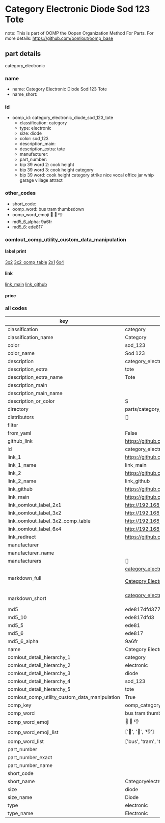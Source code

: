 # Category Electronic Diode Sod 123 Tote  

note: This is part of OOMP the Oopen Organization Method For Parts. For more details: https://github.com/oomlout/oomp_base

##  part details
  



category_electronic



### name
* name: Category Electronic Diode Sod 123 Tote
* name_short: 
### id
* oomp_id: category_electronic_diode_sod_123_tote
  * classification: category
  * type: electronic
  * size: diode
  * color: sod_123
  * description_main: 
  * description_extra: tote
  * manufacturer: 
  * part_number: 
  * bip 39 word 2: cook height
  * bip 39 word 3: cook height category
  * bip 39 word: cook height category strike nice vocal office jar whip garage village attract

### other_codes
* short_code: 
* oomp_word: bus tram thumbsdown
* oomp_word_emoji :bus: :tram: :thumbsdown:
* md5_6_alpha: 9a6fr
* md5_6: ede817






### oomlout_oomp_utility_custom_data_manipulation
#### label print
[3x2](http://192.168.1.245:1112/?label=oomp%209a6fr)
[3x2_oomp_table](http://192.168.1.108:1112/?label=oomp%209a6fr)
[2x1](http://192.168.1.242:1112/?label=oomp%209a6fr)
[6x4](http://192.168.1.55:1112/?label=oomp%209a6fr)    

#### link

[link_main](https://github.com/oomlout/oomlout_oomp_version_1_messy/tree/main/parts/category_electronic_diode_sod_123_tote) [link_github](https://github.com/oomlout/oomlout_oomp_version_1_messy/tree/main/parts/category_electronic_diode_sod_123_tote)                             

#### price







### all codes 
| key | value |  
| --- | --- |  
| classification | category |  
| classification_name | Category |  
| color | sod_123 |  
| color_name | Sod 123 |  
| description | category_electronic |  
| description_extra | tote |  
| description_extra_name | Tote |  
| description_main |  |  
| description_main_name |  |  
| description_or_color | S  |  
| directory | parts/category_electronic_diode_sod_123_tote |  
| distributors | [] |  
| filter |  |  
| from_yaml | False |  
| github_link | https://github.com/oomlout/oomlout_oomp_part_src/tree/main/parts/category_electronic_diode_sod_123_tote |  
| id | category_electronic_diode_sod_123_tote |  
| link_1 | https://github.com/oomlout/oomlout_oomp_version_1_messy/tree/main/parts/category_electronic_diode_sod_123_tote |  
| link_1_name | link_main |  
| link_2 | https://github.com/oomlout/oomlout_oomp_version_1_messy/tree/main/parts/category_electronic_diode_sod_123_tote |  
| link_2_name | link_github |  
| link_github | https://github.com/oomlout/oomlout_oomp_version_1_messy/tree/main/parts/category_electronic_diode_sod_123_tote |  
| link_main | https://github.com/oomlout/oomlout_oomp_version_1_messy/tree/main/parts/category_electronic_diode_sod_123_tote |  
| link_oomlout_label_2x1 | http://192.168.1.242:1112/?label=oomp%209a6fr |  
| link_oomlout_label_3x2 | http://192.168.1.245:1112/?label=oomp%209a6fr |  
| link_oomlout_label_3x2_oomp_table | http://192.168.1.108:1112/?label=oomp%209a6fr |  
| link_oomlout_label_6x4 | http://192.168.1.55:1112/?label=oomp%209a6fr |  
| link_redirect | https://github.com/oomlout/oomlout_oomp_version_1_messy/tree/main/parts/category_electronic_diode_sod_123_tote |  
| manufacturer |  |  
| manufacturer_name |  |  
| manufacturers | [] |  
| markdown_full | [category_electronic_diode_sod_123_tote](none)<br>[](none)<br>[Category Electronic Diode Sod 123 Tote](none)<br><br> |  
| markdown_short | [category_electronic_diode_sod_123_tote](none)<br><br> |  
| md5 | ede817dfd3775333d54abd70485aa97d |  
| md5_10 | ede817dfd3 |  
| md5_5 | ede81 |  
| md5_6 | ede817 |  
| md5_6_alpha | 9a6fr |  
| name | Category Electronic Diode Sod 123 Tote |  
| oomlout_detail_hierarchy_1 | category |  
| oomlout_detail_hierarchy_2 | electronic |  
| oomlout_detail_hierarchy_3 | diode |  
| oomlout_detail_hierarchy_4 | sod_123 |  
| oomlout_detail_hierarchy_5 | tote |  
| oomlout_oomp_utility_custom_data_manipulation | True |  
| oomp_key | oomp_category_electronic_diode_sod_123_tote |  
| oomp_word | bus tram thumbsdown |  
| oomp_word_emoji | :bus: :tram: :thumbsdown: |  
| oomp_word_emoji_list | [':bus:', ':tram:', ':thumbsdown:'] |  
| oomp_word_list | ['bus', 'tram', 'thumbsdown'] |  
| part_number |  |  
| part_number_exact |  |  
| part_number_name |  |  
| short_code |  |  
| short_name | Categoryelectronic |  
| size | diode |  
| size_name | Diode |  
| type | electronic |  
| type_name | Electronic |  
